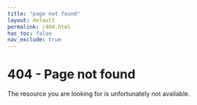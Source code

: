 ```yaml
---
title: "page not found"
layout: default
permalink: /404.html
has_toc: false
nav_exclude: true
---
```


# 404 - Page not found

The resource you are looking for is unfortunately not available. 